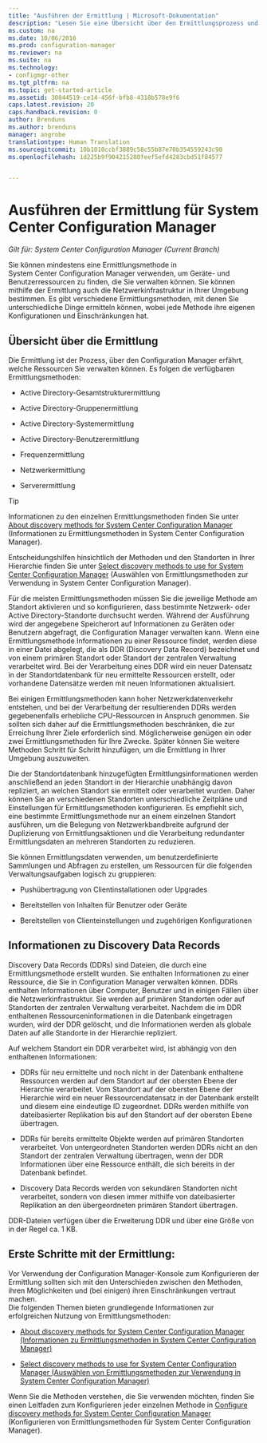 ```yaml
---
title: "Ausführen der Ermittlung | Microsoft-Dokumentation"
description: "Lesen Sie eine Übersicht über den Ermittlungsprozess und die Ermittlung von Datensätzen."
ms.custom: na
ms.date: 10/06/2016
ms.prod: configuration-manager
ms.reviewer: na
ms.suite: na
ms.technology:
- configmgr-other
ms.tgt_pltfrm: na
ms.topic: get-started-article
ms.assetid: 30844519-ce14-456f-bfb8-4318b578e9f6
caps.latest.revision: 20
caps.handback.revision: 0
author: Brenduns
ms.author: brenduns
manager: angrobe
translationtype: Human Translation
ms.sourcegitcommit: 10b1010ccbf3889c58c55b87e70b354559243c90
ms.openlocfilehash: 1d225b9f904215280feef5efd4283cbd51f84577


---
```

# <a name="run-discovery-for-system-center-configuration-manager"></a>Ausführen der Ermittlung für System Center Configuration Manager

*Gilt für: System Center Configuration Manager (Current Branch)*

Sie können mindestens eine Ermittlungsmethode in    
      System Center Configuration Manager verwenden, um Geräte- und Benutzerressourcen zu finden, die Sie verwalten können. Sie können mithilfe der Ermittlung auch die Netzwerkinfrastruktur in Ihrer Umgebung bestimmen.  Es gibt verschiedene Ermittlungsmethoden, mit denen Sie unterschiedliche Dinge ermitteln können, wobei jede Methode ihre eigenen Konfigurationen und Einschränkungen hat.  

## <a name="overview-of-discovery"></a>Übersicht über die Ermittlung  
 Die Ermittlung ist der Prozess, über den Configuration Manager erfährt, welche Ressourcen Sie verwalten können. Es folgen die verfügbaren Ermittlungsmethoden:  

-   Active Directory-Gesamtstrukturermittlung  

-   Active Directory-Gruppenermittlung  

-   Active Directory-Systemermittlung  

-   Active Directory-Benutzerermittlung  

-   Frequenzermittlung  

-   Netzwerkermittlung  

-   Serverermittlung  

> [!TIP]  
>  Informationen zu den einzelnen Ermittlungsmethoden finden Sie unter [About discovery methods for System Center Configuration Manager](../../../../core/servers/deploy/configure/about-discovery-methods.md) (Informationen zu Ermittlungsmethoden in System Center Configuration Manager).  
>   
>  Entscheidungshilfen hinsichtlich der Methoden und den Standorten in Ihrer Hierarchie finden Sie unter [Select discovery methods to use for System Center Configuration Manager](../../../../core/servers/deploy/configure/select-discovery-methods-to-use.md) (Auswählen von Ermittlungsmethoden zur Verwendung in System Center Configuration Manager).  

 Für die meisten Ermittlungsmethoden müssen Sie die jeweilige Methode am Standort aktivieren und so konfigurieren, dass bestimmte Netzwerk- oder Active Directory-Standorte durchsucht werden. Während der Ausführung wird der angegebene Speicherort auf Informationen zu Geräten oder Benutzern abgefragt, die Configuration Manager verwalten kann.  Wenn eine Ermittlungsmethode Informationen zu einer Ressource findet, werden diese in einer Datei abgelegt, die als DDR (Discovery Data Record) bezeichnet und von einem primären Standort oder Standort der zentralen Verwaltung verarbeitet wird. Bei der Verarbeitung eines DDR wird ein neuer Datensatz in der Standortdatenbank für neu ermittelte Ressourcen erstellt, oder vorhandene Datensätze werden mit neuen Informationen aktualisiert.  

 Bei einigen Ermittlungsmethoden kann hoher Netzwerkdatenverkehr entstehen, und bei der Verarbeitung der resultierenden DDRs werden gegebenenfalls erhebliche CPU-Ressourcen in Anspruch genommen. Sie sollten sich daher auf die Ermittlungsmethoden beschränken, die zur Erreichung Ihrer Ziele erforderlich sind. Möglicherweise genügen ein oder zwei Ermittlungsmethoden für Ihre Zwecke. Später können Sie weitere Methoden Schritt für Schritt hinzufügen, um die Ermittlung in Ihrer Umgebung auszuweiten.  

 Die der Standortdatenbank hinzugefügten Ermittlungsinformationen werden anschließend an jeden Standort in der Hierarchie unabhängig davon repliziert, an welchen Standort sie ermittelt oder verarbeitet wurden. Daher können Sie an verschiedenen Standorten unterschiedliche Zeitpläne und Einstellungen für Ermittlungsmethoden konfigurieren. Es empfiehlt sich, eine bestimmte Ermittlungsmethode nur an einem einzelnen Standort ausführen, um die Belegung von Netzwerkbandbreite aufgrund der Duplizierung von Ermittlungsaktionen und die Verarbeitung redundanter Ermittlungsdaten an mehreren Standorten zu reduzieren.  

 Sie können Ermittlungsdaten verwenden, um benutzerdefinierte Sammlungen und Abfragen zu erstellen, um Ressourcen für die folgenden Verwaltungsaufgaben logisch zu gruppieren:  

-   Pushübertragung von Clientinstallationen oder Upgrades  

-   Bereitstellen von Inhalten für Benutzer oder Geräte  

-   Bereitstellen von Clienteinstellungen und zugehörigen Konfigurationen  

##  <a name="a-namebkmkddrsa-about-discovery-data-records"></a><a name="BKMK_DDRs"></a> Informationen zu Discovery Data Records  
 Discovery Data Records (DDRs) sind Dateien, die durch eine Ermittlungsmethode erstellt wurden. Sie enthalten Informationen zu einer Ressource, die Sie in Configuration Manager verwalten können. DDRs enthalten Informationen über Computer, Benutzer und in einigen Fällen über die Netzwerkinfrastruktur. Sie werden auf primären Standorten oder auf Standorten der zentralen Verwaltung verarbeitet. Nachdem die im DDR enthaltenen Ressourceninformationen in die Datenbank eingetragen wurden, wird der DDR gelöscht, und die Informationen werden als globale Daten auf alle Standorte in der Hierarchie repliziert.  

 Auf welchem Standort ein DDR verarbeitet wird, ist abhängig von den enthaltenen Informationen:  

-   DDRs für neu ermittelte und noch nicht in der Datenbank enthaltene Ressourcen werden auf dem Standort auf der obersten Ebene der Hierarchie verarbeitet. Vom Standort auf der obersten Ebene der Hierarchie wird ein neuer Ressourcendatensatz in der Datenbank erstellt und diesem eine eindeutige ID zugeordnet. DDRs werden mithilfe von dateibasierter Replikation bis auf den Standort auf der obersten Ebene übertragen.  

-   DDRs für bereits ermittelte Objekte werden auf primären Standorten verarbeitet. Von untergeordneten Standorten werden DDRs nicht an den Standort der zentralen Verwaltung übertragen, wenn der DDR Informationen über eine Ressource enthält, die sich bereits in der Datenbank befindet.  

-   Discovery Data Records werden von sekundären Standorten nicht verarbeitet, sondern von diesen immer mithilfe von dateibasierter Replikation an den übergeordneten primären Standort übertragen.  

DDR-Dateien verfügen über die Erweiterung DDR und über eine Größe von in der Regel ca. 1 KB.  

## <a name="get-started-with-discovery"></a>Erste Schritte mit der Ermittlung:  
 Vor Verwendung der Configuration Manager-Konsole zum Konfigurieren der Ermittlung sollten sich mit den Unterschieden zwischen den Methoden, ihren Möglichkeiten und (bei einigen) ihren Einschränkungen vertraut machen.  
Die folgenden Themen bieten grundlegende Informationen zur erfolgreichen Nutzung von Ermittlungsmethoden:  

-   [About discovery methods for System Center Configuration Manager (Informationen zu Ermittlungsmethoden in System Center Configuration Manager)](../../../../core/servers/deploy/configure/about-discovery-methods.md)  

-   [Select discovery methods to use for System Center Configuration Manager (Auswählen von Ermittlungsmethoden zur Verwendung in System Center Configuration Manager)](../../../../core/servers/deploy/configure/select-discovery-methods-to-use.md)  

Wenn Sie die Methoden verstehen, die Sie verwenden möchten, finden Sie einen Leitfaden zum Konfigurieren jeder einzelnen Methode in [Configure discovery methods for System Center Configuration Manager](../../../../core/servers/deploy/configure/configure-discovery-methods.md) (Konfigurieren von Ermittlungsmethoden für System Center Configuration Manager).  



<!--HONumber=Dec16_HO3-->


